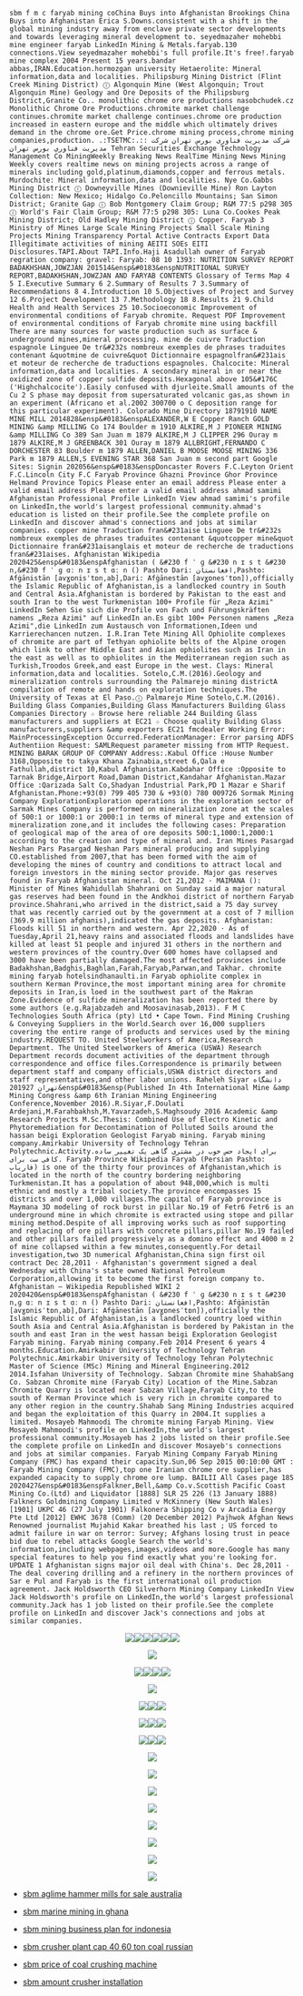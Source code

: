 ```
sbm f m c faryab mining coChina Buys into Afghanistan Brookings China Buys into Afghanistan Erica S.Downs.consistent with a shift in the global mining industry away from enclave private sector developments and towards leveraging mineral development to. seyedmazaher mohebbi mine engineer faryab LinkedIn Mining & Metals.faryab.130 connections.View seyedmazaher mohebbi's full profile.It's free!.faryab mine complex 2004 Present 15 years.bandar abbas,IRAN.Education.hormozgan university Hetaerolite: Mineral information,data and localities. Philipsburg Mining District (Flint Creek Mining District) ⓘ Algonquin Mine (West Algonquin; Trout Algonquin Mine) Geology and Ore Deposits of the Philipsburg District,Granite Co.. monolithic chrome ore productions nasobchudek.cz Monolithic Chrome Ore Productions.chromite market challenge continues.chromite market challenge continues.chrome ore production increased in eastern europe and the middle which ultimately drives demand in the chrome ore.Get Price.chrome mining process,chrome mining companies,production. .:TSETMC:.:: شرکت مدیریت فناوری بورس تهران شركت مديريت فناوري بورس تهران Tehran Securities Exchange Technology Management Co MiningWeekly Breaking News RealTime Mining News Mining Weekly covers realtime news on mining projects across a range of minerals including gold,platinum,diamonds,copper and ferrous metals. Murdochite: Mineral information,data and localities. Nye Co.Gabbs Mining District ⓘ Downeyville Mines (Downieville Mine) Ron Layton Collection: New Mexico; Hidalgo Co.Peloncillo Mountains; San Simon District; Granite Gap ⓘ Bob Montgomery Claim Group; R&M 77:5 p298 305 ⓘ World's Fair Claim Group; R&M 77:5 p298 305: Luna Co.Cookes Peak Mining District; Old Hadley Mining District ⓘ Copper. Faryab 3 Ministry of Mines Large Scale Mining Projects Small Scale Mining Projects Mining Transparency Portal Active Contracts Export Data Illegitimate activities of mining AEITI SOEs EITI Disclosures.TAPI.About TAPI.Info.Haji Asadullah owner of Faryab regration company: gravel: Faryab: 08 10 1393: NUTRITION SURVEY REPORT BADAKHSHAN,JOWZJAN 201514&ensp&#0183&enspNUTRITIONAL SURVEY REPORT,BADAKHSHAN,JOWZJAN AND FARYAB CONTENTS Glossary of Terms Map 4 5 I.Executive Summary 6 2.Summary of Results 7 3.Summary of Recommendations 8 4.Introduction 10 5.Objectives of Project and Survey 12 6.Project Development 13 7.Methodology 18 8.Results 21 9.Child Health and Health Services 25 10.Socioeconomic Improvement of environmental conditions of Faryab chromite. Request PDF Improvement of environmental conditions of Faryab chromite mine using backfill There are many sources for waste production such as surface & underground mines,mineral processing. mine de cuivre Traduction espagnole Linguee De tr&#232s nombreux exemples de phrases traduites contenant &quotmine de cuivre&quot Dictionnaire espagnolfran&#231ais et moteur de recherche de traductions espagnoles. Chalcocite: Mineral information,data and localities. A secondary mineral in or near the oxidized zone of copper sulfide deposits.Hexagonal above 105&#176C ('Highchalcocite').Easily confused with djurleite.Small amounts of the Cu 2 S phase may deposit from supersaturated volcanic gas,as shown in an experiment (Africano et al.2002 300700 o C deposition range for this particular experiment). Colorado Mine Directory 18791910 NAME MINE MILL 2014828&ensp&#0183&enspALEXANDER,W E Copper Ranch GOLD MINING &amp MILLING Co 174 Boulder m 1910 ALKIRE,M J PIONEER MINING &amp MILLING Co 389 San Juan m 1879 ALKIRE,M J CLIPPER 296 Ouray m 1879 ALKIRE,M J GREENBACK 301 Ouray m 1879 ALLBRIGHT,FERNANDO C DORCHESTER 83 Boulder m 1879 ALLEN,DANIEL B MOOSE MOOSE MINING 336 Park m 1879 ALLEN,S EVENING STAR 368 San Juan m second part Google Sites: Signin 202056&ensp&#0183&enspDoncaster Rovers F.C.Leyton Orient F.C.Lincoln City F.C Faryab Province Ghazni Province Ghor Province Helmand Province Topics Please enter an email address Please enter a valid email address Please enter a valid email address ahmad samimi Afghanistan Professional Profile LinkedIn View ahmad samimi's profile on LinkedIn,the world's largest professional community.ahmad's education is listed on their profile.See the complete profile on LinkedIn and discover ahmad's connections and jobs at similar companies. copper mine Traduction fran&#231aise Linguee De tr&#232s nombreux exemples de phrases traduites contenant &quotcopper mine&quot Dictionnaire fran&#231aisanglais et moteur de recherche de traductions fran&#231aises. Afghanistan Wikipedia 2020425&ensp&#0183&enspAfghanistan ( &#230 f ˈ ɡ &#230 n ɪ s t &#230 n,&#230 f ˈ ɡ ɑː n ɪ s t ɑː n () Pashto Dari: افغانستان,Pashto: Afġānistān [avɣɒnisˈtɒn,ab],Dari: Afġānestān [avɣɒnesˈtɒn]),officially the Islamic Republic of Afghanistan,is a landlocked country in South and Central Asia.Afghanistan is bordered by Pakistan to the east and south Iran to the west Turkmenistan 100+ Profile für „Reza Azimi" LinkedIn Sehen Sie sich die Profile von Fach und Führungskräften namens „Reza Azimi" auf LinkedIn an.Es gibt 100+ Personen namens „Reza Azimi",die LinkedIn zum Austausch von Informationen,Ideen und Karrierechancen nutzen. I.R.Iran Tete Mining All Ophiolite complexes of chromite are part of Tethyan ophiolite belts of the Alpine orogen which link to other Middle East and Asian ophiolites such as Iran in the east as well as to ophiolites in the Mediterranean region such as Turkish,Troodos Greek,and east Europe in the west. Clays: Mineral information,data and localities. Sotelo,C.M.(2016).Geology and mineralization controls surrounding the Palmarejo mining districtA compilation of remote and hands on exploration techniques.The University of Texas at El Paso.ⓘ Palmarejo Mine Sotelo,C.M.(2016). Building Glass Companies,Building Glass Manufacturers Building Glass Companies Directory ☆ Browse here reliable 244 Building Glass manufacturers and suppliers at EC21 ☆ Choose quality Building Glass manufacturers,suppliers &amp exporters EC21 fmcdealer Working Error: MainProcessingException Occurred.FederationManager: Error parsing ADFS Authentiion Request: SAMLRequest parameter missing from HTTP Request. MINING BARAK GROUP OF COMPANY Address:.Kabul Office :House Number 3168,Opposite to takya Khana Zainabia,street 6,Qala e Fathullah,district 10,Kabul Afghanistan.Kabdahar Office :Opposite to Tarnak Bridge,Airport Road,Daman District,Kandahar Afghanistan.Mazar Office :Qarizada Salt Co,Shadyan Industrial Park,PD 1 Mazar e Sharif Afghanistan.Phone:+93(0) 799 405 730 & +93(0) 780 009726 Sormak Mining Company ExplorationExploration operations in the exploration sector of Sarmak Mines Company is performed on mineralization zone at the scales of 500:1 or 1000:1 or 2000:1 in terms of mineral type and extension of mineralization zone,and it includes the following cases: Preparation of geological map of the area of ore deposits 500:1,1000:1,2000:1 according to the creation and type of mineral and. Iran Mines Pasargad Neshan Pars Pasargad Neshan Pars mineral producing and supplying CO.established from 2007,that has been formed with the aim of developing the mines of country and conditions to attract local and foreign investors in the mining sector provide. Major gas reserves found in Faryab Afghanistan mineral. Oct 21,2012 · MAIMANA (): Minister of Mines Wahidullah Shahrani on Sunday said a major natural gas reserves had been found in the Andkhoi district of northern Faryab province.Shahrani,who arrived in the district,said a 75 day survey that was recently carried out by the government at a cost of 7 million (369.9 million afghanis),indicated the gas deposits. Afghanistan: Floods kill 51 in northern and western. Apr 22,2020 · As of Tuesday,April 21,heavy rains and associated floods and landslides have killed at least 51 people and injured 31 others in the northern and western provinces of the country.Over 600 homes have collapsed and 3000 have been partially damaged.The most affected provinces include Badakhshan,Badghis,Baghlan,Farah,Faryab,Parwan,and Takhar. chromite mining faryab hotelsindhanaulti.in Faryab ophiolite complex in southern Kerman Province,the most important mining area for chromite deposits in Iran,is loed in the southwest part of the Makran Zone.Evidence of sulfide mineralization has been reported there by some authors (e.g.Rajabzadeh and Moosavinasab,2013). F M C Technologies South Africa (pty) Ltd • Cape Town. Find Mining Crushing & Conveying Suppliers in the World.Search over 16,000 suppliers covering the entire range of products and services used by the mining industry.REQUEST TO. United Steelworkers of America,Research Department. The United Steelworkers of America (USWA) Research Department records document activities of the department through correspondence and office files.Correspondence is primarily between department staff and company officials,USWA district directors and staff representatives,and other labor unions. Raheleh Siyar دانشگاه تهران 201927&ensp&#0183&ensp(Published In 4th International Mine &amp Mining Congress &amp 6th Iranian Mining Engineering Conference,November 2016).R.Siyar,F.Doulati Ardejani,M.Farahbakhsh,M.Yavarzadeh,S.Maghsoudy 2016 Academic &amp Research Projects M.Sc.Thesis: Combined Use of Electro Kinetic and Phytoremediation for Decontamination of Polluted Soils around the hassan beigi Exploration Geologist Faryab mining. Faryab mining company.Amirkabir University of Technology Tehran Polytechnic.Activity.برای ایجاد حس خوب در مشتری گاهی یک تغییر ساده کافی ست برای. Faryab Province Wikipedia Faryab (Persian Pashto: فاریاب) is one of the thirty four provinces of Afghanistan,which is located in the north of the country bordering neighboring Turkmenistan.It has a population of about 948,000,which is multi ethnic and mostly a tribal society.The province encompasses 15 districts and over 1,000 villages.The capital of Faryab province is Maymana 3D modeling of rock burst in pillar No.19 of Fetr6 Fetr6 is an underground mine in which chromite is extracted using stope and pillar mining method.Despite of all improving works such as roof supporting and replacing of ore pillars with concrete pillars,pillar No.19 failed and other pillars failed progressively as a domino effect and 4000 m 2 of mine collapsed within a few minutes,consequently.For detail investigation,two 3D numerical Afghanistan,China sign first oil contract Dec 28,2011 · Afghanistan's government signed a deal Wednesday with China's state owned National Petroleum Corporation,allowing it to become the first foreign company to. Afghanistan — Wikipedia Republished WIKI 2 2020420&ensp&#0183&enspAfghanistan ( &#230 f ˈ ɡ &#230 n ɪ s t &#230 n,ɡ ɑː n ɪ s t ɑː n () Pashto Dari: افغانستان,Pashto: Afġānistān [avɣɒnisˈtɒn,ab],Dari: Afġānestān [avɣɒnesˈtɒn]),officially the Islamic Republic of Afghanistan,is a landlocked country loed within South Asia and Central Asia.Afghanistan is bordered by Pakistan in the south and east Iran in the west hassan beigi Exploration Geologist Faryab mining. Faryab mining company.Feb 2014 Present 6 years 4 months.Education.Amirkabir University of Technology Tehran Polytechnic.Amirkabir University of Technology Tehran Polytechnic Master of Science (MSc) Mining and Mineral Engineering.2012 2014.Isfahan University of Technology. Sabzan Chromite mine ShahabSang Co. Sabzan Chromite mine (Faryab City) Location of the Mine.Sabzan Chromite Quarry is located near Sabzan Village,Faryab City,to the south of Kerman Province which is very rich in chromite compared to any other region in the country.Shahab Sang Mining Industries acquired and began the exploitation of this Quarry in 2004.It supplies a limited. Mosayeb Mahmoodi The chromite mining Faryab Mining. View Mosayeb Mahmoodi's profile on LinkedIn,the world's largest professional community.Mosayeb has 2 jobs listed on their profile.See the complete profile on LinkedIn and discover Mosayeb's connections and jobs at similar companies. Faryab Mining Company Faryab Mining Company (FMC) has expand their capacity.Sun,06 Sep 2015 00:10:00 GMT : Faryab Mining Company (FMC),top one Iranian chrome ore supplier,has expanded capacity to supply chrome ore lump. BAILII All Cases page 185 2020427&ensp&#0183&enspFalkner,Bell,&amp Co.v.Scottish Pacific Coast Mining Co.(Ltd) and Liquidator [1888] SLR 25 226 (13 January 1888) Falkners Goldmining Company Limited v McKinnery (New South Wales) [1901] UKPC 46 (27 July 1901) Falkonera Shipping Co v Arcadia Energy Pte Ltd [2012] EWHC 3678 (Comm) (20 December 2012) Pajhwok Afghan News Renowned journalist Mujahid Kakar breathed his last ; US forced to admit failure in war on terror: Survey; Afghans losing trust in peace bid due to rebel attacks Google Search the world's information,including webpages,images,videos and more.Google has many special features to help you find exactly what you're looking for. UPDATE 1 Afghanistan signs major oil deal with China's. Dec 28,2011 · The deal covering drilling and a refinery in the northern provinces of Sar e Pul and Faryab is the first international oil production agreement. Jack Holdsworth CEO Silverhorn Mining Company LinkedIn View Jack Holdsworth's profile on LinkedIn,the world's largest professional community.Jack has 1 job listed on their profile.See the complete profile on LinkedIn and discover Jack's connections and jobs at similar companies. 
```

<div align="center">
  
<a rel="nofollow" href="https://m.shibang-china.com?f=github&k=sbm+f+m+c+faryab+mining+co"><img src="https://static.shibang-china.com/en/l.png"></a><img src="https://static.shibang-china.com/en/hw.png"><a rel="nofollow" href="https://m.shibang-china.com/product/?f=github&k=sbm+f+m+c+faryab+mining+co"><img src="https://static.shibang-china.com/en/p.png"></a><a rel="nofollow" href="https://m.shibang-china.com/cases/?f=github&k=sbm+f+m+c+faryab+mining+co"><img src="https://static.shibang-china.com/en/c.png"></a><a rel="nofollow" href="https://m.shibang-china.com/news/?f=github&k=sbm+f+m+c+faryab+mining+co"><img src="https://static.shibang-china.com/en/n.png"></a><a rel="nofollow" href="https://m.shibang-china.com?f=github&k=sbm+f+m+c+faryab+mining+co"><img src="https://static.shibang-china.com/en/m.png"></a>

<a rel="nofollow" href="https://m.shibang-china.com/product/?f=github&k=sbm+f+m+c+faryab+mining+co"><img src="https://static.shibang-china.com/en/b.jpg"></a>
  
<a rel="nofollow" href="https://m.shibang-china.com/solution-aggregate.html?f=github&k=sbm+f+m+c+faryab+mining+co"><img src="https://static.shibang-china.com/en/a.jpg"></a><a rel="nofollow" href="https://m.shibang-china.com/solution-mine.html?f=github&k=sbm+f+m+c+faryab+mining+co"><img src="https://static.shibang-china.com/en/m.jpg"></a><a rel="nofollow" href="https://m.shibang-china.com/solution-mill.html?f=github&k=sbm+f+m+c+faryab+mining+co"><img src="https://static.shibang-china.com/en/g.jpg"></a><a rel="nofollow" href="https://m.shibang-china.com/solution-epc.html?f=github&k=sbm+f+m+c+faryab+mining+co"><img src="https://static.shibang-china.com/en/e.jpg"></a>

<a rel="nofollow" href="https://m.shibang-china.com/product/?f=github&k=sbm+f+m+c+faryab+mining+co"><img src="https://static.shibang-china.com/en/a-p.png"></a>

<a rel="nofollow" href="https://m.shibang-china.com/product/crusher/c6x.html?f=github&k=sbm+f+m+c+faryab+mining+co"><img src="https://static.shibang-china.com/en/j.jpg"></a><a rel="nofollow" href="https://m.shibang-china.com/product/crusher/ci5x.html?f=github&k=sbm+f+m+c+faryab+mining+co"><img src="https://static.shibang-china.com/en/i.jpg"></a><a rel="nofollow" href="https://m.shibang-china.com/product/crusher/hst.html?f=github&k=sbm+f+m+c+faryab+mining+co"><img src="https://static.shibang-china.com/en/c.jpg"></a>

<a rel="nofollow" href="https://m.shibang-china.com/product/mill/mtw.html?f=github&k=sbm+f+m+c+faryab+mining+co"><img src="https://static.shibang-china.com/en/mtw.jpg"></a><a rel="nofollow" href="https://m.shibang-china.com/product/mill/scm.html?f=github&k=sbm+f+m+c+faryab+mining+co"><img src="https://static.shibang-china.com/en/scm.jpg"></a><a rel="nofollow" href="https://m.shibang-china.com/product/mill/lm.html?f=github&k=sbm+f+m+c+faryab+mining+co"><img src="https://static.shibang-china.com/en/lm.jpg"></a>

<a rel="nofollow" href="https://m.shibang-china.com/product/sand/vsi6x.html?f=github&k=sbm+f+m+c+faryab+mining+co"><img src="https://static.shibang-china.com/en/6x.jpg"></a><a rel="nofollow" href="https://m.shibang-china.com/product/sand/vu.html?f=github&k=sbm+f+m+c+faryab+mining+co"><img src="https://static.shibang-china.com/en/vu.jpg"></a><a rel="nofollow" href="https://m.shibang-china.com/product/mobile/klun.html?f=github&k=sbm+f+m+c+faryab+mining+co"><img src="https://static.shibang-china.com/en/k.jpg"></a>

<a rel="nofollow" href="https://m.shibang-china.com/cases/?f=github&k=sbm+f+m+c+faryab+mining+co"><img src="https://static.shibang-china.com/en/case.png"></a>

<a rel="nofollow" href="https://m.shibang-china.com/cases/aggregate/202.html?f=github&k=sbm+f+m+c+faryab+mining+co"><img src="https://static.shibang-china.com/en/c-1.jpg"></a>

<a rel="nofollow" href="https://m.shibang-china.com/cases/aggregate/203.html?f=github&k=sbm+f+m+c+faryab+mining+co"><img src="https://static.shibang-china.com/en/c-2.jpg"></a>

<a rel="nofollow" href="https://m.shibang-china.com/cases/mill/123.html?f=github&k=sbm+f+m+c+faryab+mining+co"><img src="https://static.shibang-china.com/en/c-3.jpg"></a>

<a rel="nofollow" href="https://m.shibang-china.com/contact_us.html?f=github&k=sbm+f+m+c+faryab+mining+co"><img src="https://static.shibang-china.com/en/contact.png"></a>

<a rel="nofollow" href="https://swt.shibang-china.com/?f=github&k=sbm+f+m+c+faryab+mining+co"><img src="https://static.shibang-china.com/en/chat.png"></a>

<a rel="nofollow" href="https://whatsapp.shibangsoft.com/WhatsApp.php?f=github&k=sbm+f+m+c+faryab+mining+co"><img src="https://static.shibang-china.com/en/whatsapp.png"></a>

<a rel="nofollow" href="https://m.shibang-china.com/?f=github&k=sbm+f+m+c+faryab+mining+co"><img src="https://static.shibang-china.com/en/website.png"></a>

</div>


* [sbm aglime hammer mills for sale australia](sbm%20aglime%20hammer%20mills%20for%20sale%20australia.md)

* [sbm marine mining in ghana](sbm%20marine%20mining%20in%20ghana.md)

* [sbm mining business plan for indonesia](sbm%20mining%20business%20plan%20for%20indonesia.md)

* [sbm crusher plant cap 40 60 ton coal russian](sbm%20crusher%20plant%20cap%2040%2060%20ton%20coal%20russian.md)

* [sbm price of coal crushing machine](sbm%20price%20of%20coal%20crushing%20machine.md)

* [sbm amount crusher installation](sbm%20amount%20crusher%20installation.md)